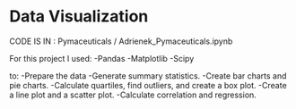 # Data Visualization

CODE IS IN : Pymaceuticals / Adrienek_Pymaceuticals.ipynb

For this project I used:
-Pandas
-Matplotlib
-Scipy

to:
-Prepare the data
-Generate summary statistics.
-Create bar charts and pie charts.
-Calculate quartiles, find outliers, and create a box plot.
-Create a line plot and a scatter plot.
-Calculate correlation and regression.
